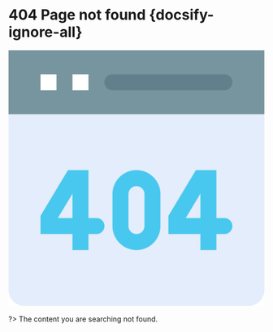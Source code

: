 # 404 Page not found {docsify-ignore-all}

![logo](/_media/error.svg ':size=50%')

?> The content you are searching not found.